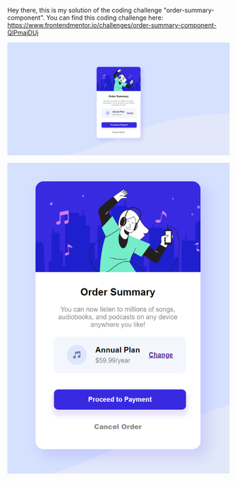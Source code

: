 Hey there, 
this is my solution of the coding challenge "order-summary-component".
You can find this coding challenge here:
https://www.frontendmentor.io/challenges/order-summary-component-QlPmajDUj

![FullScreen Order Summary Component](https://github.com/milkywayhalo/order-summary-component/blob/main/images/FullScreen_OrderSummaryComponent.png?raw=true)

![Zoomed Order Summary Component](https://github.com/milkywayhalo/order-summary-component/blob/main/images/Zoomed_OrderSummaryComponent.png?raw=true)
